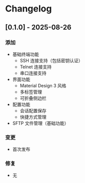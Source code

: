 # Changelog

## [0.1.0] - 2025-08-26

### 添加
- 基础终端功能
  - SSH 连接支持（包括密钥认证）
  - Telnet 连接支持
  - 串口连接支持
- 界面功能
  - Material Design 3 风格
  - 多标签管理
  - 可折叠侧边栏
- 配置功能
  - 会话配置保存
  - 快捷方式管理
- SFTP 文件管理（基础功能）

### 变更
- 首次发布

### 修复
- 无

